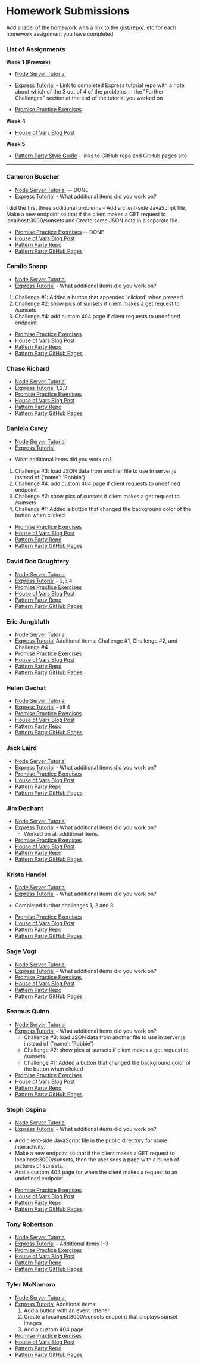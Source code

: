 # Homework Submissions

Add a label of the homework with a link to the gist/repo/..etc for each homework assignment you have completed

### List of Assignments

**Week 1 (Prework)**

* [Node Server Tutorial](http://frontend.turing.io/lessons/module-4/node-prework.html)

* [Express Tutorial](https://medium.com/@jaeger.rob/introduction-to-nodes-express-js-db5617047150) - Link to completed Express tutorial repo with a note about which of the 3 out of 4 of the problems in the "Further Challenges" section at the end of the tutorial you worked on

* [Promise Practice Exercises](https://gist.github.com/robbiejaeger/dc8f55c1f9462741090862f736b82cab)

**Week 4**

* [House of Vars Blog Post]()

**Week 5**

* [Pattern Party Style Guide](http://frontend.turing.io/projects/pattrn-party.html) - links to GitHub repo and GitHub pages site

---

### Cameron Buscher

* [Node Server Tutorial](https://gist.github.com/YayFiber/8bcc8abe9cba7c6bb43d9ded2c8114ff) -- DONE
* [Express Tutorial](https://github.com/YayFiber/express-tutorial) - What additional items did you work on?

I did the first three additional problems - Add a client-side JavaScript file, Make a new endpoint so that if the client makes a GET request to localhost:3000/sunsets and Create some JSON data in a separate file.
* [Promise Practice Exercises](https://gist.github.com/YayFiber/df456f17d5348800495158931c3f4a7f) -- DONE
* [House of Vars Blog Post](https://medium.com/@cameronbuscher/choosing-my-own-open-source-adventure-7e64555ae229)
* [Pattern Party Repo](https://github.com/mcnamara14/pattern-party)
* [Pattern Party GitHub Pages](https://mcnamara14.github.io/pattern-party/)

### Camilo Snapp

* [Node Server Tutorial](https://github.com/CamArturo/node-mod4-pre)
* [Express Tutorial](https://github.com/CamArturo/node-mod4-pre-express) - What additional items did you work on?
1. Challenge #1: Added a button that appended 'clicked' when pressed
2. Challenge #2: show pics of sunsets if client makes a get request to /sunsets
3. Challenge #4: add custom 404 page if client requests to undefined endpoint
* [Promise Practice Exercises](https://github.com/CamArturo/mod4-pre-promises)
* [House of Vars Blog Post](https://gist.github.com/CamArturo/2d09d4f7b32f24869a88be5b9c462639)
* [Pattern Party Repo](https://github.com/CamArturo/pattrn-party)
* [Pattern Party GitHub Pages](https://camarturo.github.io/pattrn-party/#)

### Chase Richard

* [Node Server Tutorial](https://github.com/hmmChase/mod4-prework-node)
* [Express Tutorial](https://github.com/hmmChase/mod4-prework-express) 1,2,3
* [Promise Practice Exercises](https://github.com/hmmChase/mod4-prework-promises)
* [House of Vars Blog Post](https://gist.github.com/hmmChase/b6aa872e3a0bcad90fa9270bd84b49fd)
* [Pattern Party Repo](https://github.com/hmmChase/pattrn-party)
* [Pattern Party GitHub Pages](http://www.hmmchase.com/pattrn-party/)

### Daniela Carey

* [Node Server Tutorial](https://gist.github.com/danielafcarey/102ec0c228bb0222137fa236322d4afb)
* [Express Tutorial](https://github.com/danielafcarey/express-intro)
- What additional items did you work on?
1. Challenge #3: load JSON data from another file to use in server.js instead of {'name': 'Robbie'}
2. Challenge #4: add custom 404 page if client requests to undefined endpoint
3. Challenge #2: show pics of sunsets if client makes a get request to /sunsets
4. Challenge #1: Added a button that changed the background color of the button when clicked
* [Promise Practice Exercises](https://gist.github.com/danielafcarey/20e54f117d445a20b43a531dc8b87d5e)
* [House of Vars Blog Post](https://medium.com/@danielafcarey/contributing-to-your-first-open-source-project-4244edb1f3b8)
* [Pattern Party Repo](https://github.com/danielafcarey/pattrn-party)
* [Pattern Party GitHub Pages](https://danielafcarey.github.io/pattrn-party/)

### David Doc Daughtery

* [Node Server Tutorial](https://github.com/daughedm/NodeTutorial)
* [Express Tutorial](https://github.com/daughedm/ExpressTutorial) - 2,3,4
* [Promise Practice Exercises](https://repl.it/@daughedm/Promises-practice)
* [House of Vars Blog Post](https://medium.com/@david.m.daugherty/why-no-one-is-contributing-to-your-open-source-project-4cdf66690c36)
* [Pattern Party Repo](https://github.com/daughedm/pattern-party)
* [Pattern Party GitHub Pages](https://daughedm.github.io/pattern-party/)

### Eric Jungbluth

* [Node Server Tutorial](https://github.com/EricMellow/mod4prework/tree/master/messages)
* [Express Tutorial](https://github.com/EricMellow/mod4prework/tree/master/robbie-tutorial)
  Additional items: Challenge #1, Challenge #2, and Challenge #4
* [Promise Practice Exercises](https://github.com/EricMellow/mod4prework/blob/master/promises.js)
* [House of Vars Blog Post](https://medium.com/@ericmellow/contributing-to-open-source-a-beginners-guide-5b6b759f0081)
* [Pattern Party Repo](https://github.com/EricMellow/pattern-party)
* [Pattern Party GitHub Pages](https://ericmellow.github.io/pattern-party/)

### Helen Dechat

* [Node Server Tutorial](https://github.com/hdechat/Node-Server-Tutorial)
* [Express Tutorial](https://github.com/hdechat/Express-Intro) - all 4
* [Promise Practice Exercises](https://github.com/hdechat/Promise-Practice)
* [House of Vars Blog Post](https://medium.com/@hdechat/my-first-pull-request-24bf78cd9522)
* [Pattern Party Repo]()
* [Pattern Party GitHub Pages]()

### Jack Laird

* [Node Server Tutorial](https://github.com/JackLaird0/node-tutorial)
* [Express Tutorial](https://github.com/JackLaird0/express-tutorial) - What additional items did you work on?
* [Promise Practice Exercises](https://repl.it/@JackLaird97/Promises-Practice)
* [House of Vars Blog Post](https://medium.com/@jack.laird0/contributing-to-open-source-dd91bf334b9b)
* [Pattern Party Repo]()
* [Pattern Party GitHub Pages]()

### Jim Dechant

* [Node Server Tutorial](https://repl.it/@Ecksi/Introduction-to-Nodejs)
* [Express Tutorial](https://repl.it/@Ecksi/Node-Express) - What additional items did you work on?
  * Worked on all additional items.
* [Promise Practice Exercises](https://repl.it/@Ecksi/Promise-Prework)
* [House of Vars Blog Post](https://medium.com/@jimmy.dechant/its-dangerous-to-go-alone-take-this-documentation-11884169fe6e)
* [Pattern Party Repo](https://github.com/Ecksi/pattrn-party)
* [Pattern Party GitHub Pages](https://ecksi.github.io/pattrn-party/)

### Krista Handel

* [Node Server Tutorial](https://gist.github.com/meloncatty/f6b8c3dd9fbe7eceb227b5d7c0fbc1eb)
* [Express Tutorial](https://gist.github.com/meloncatty/ce7bf965514f1c5803d7285371dbd5c2) - What additional items did you work on?
+ Completed further challenges 1, 2 and 3
* [Promise Practice Exercises](https://gist.github.com/meloncatty/ad65447ebe95b4b4fe367031a436fff8)
* [House of Vars Blog Post]()
* [Pattern Party Repo]()
* [Pattern Party GitHub Pages]()

### Sage Vogt

* [Node Server Tutorial]()
* [Express Tutorial]() - What additional items did you work on?
* [Promise Practice Exercises]()
* [House of Vars Blog Post]()
* [Pattern Party Repo]()
* [Pattern Party GitHub Pages]()

### Seamus Quinn

* [Node Server Tutorial](https://gist.github.com/seamus-quinn/617b4959144b362a17ef1cf2e62a0453)
* [Express Tutorial](https://github.com/seamus-quinn/express-practice)  - What additional items did you work on?
    * Challenge #3: load JSON data from another file to use in server.js instead of {'name': 'Robbie'}
    * Challenge #2: show pics of sunsets if client makes a get request to /sunsets
    * Challenge #1: Added a button that changed the background color of the button when clicked
* [Promise Practice Exercises](https://gist.github.com/seamus-quinn/2b21edeeb9c4321092bdb422d4dbf565)
* [House of Vars Blog Post]()
* [Pattern Party Repo]()
* [Pattern Party GitHub Pages]()

### Steph Ospina

* [Node Server Tutorial](https://github.com/sospinar21/Node)
* [Express Tutorial](https://github.com/sospinar21/express-node) - What additional items did you work on? 

- Add client-side JavaScript file in the public directory for some interactivity. 
- Make a new endpoint so that if the client makes a GET request to localhost:3000/sunsets, then the user sees a page with a bunch of pictures of sunsets.
- Add a custom 404 page for when the client makes a request to an undefined endpoint. 

* [Promise Practice Exercises](https://github.com/sospinar21/promises)
* [House of Vars Blog Post]()
* [Pattern Party Repo]()
* [Pattern Party GitHub Pages]()

### Tony Robertson

* [Node Server Tutorial](https://github.com/tonyr729/mod4-prework-node)
* [Express Tutorial](https://github.com/tonyr729/mod4-prework-express) - Additional items 1-3
* [Promise Practice Exercises](https://github.com/tonyr729/mod4-prework-promises)
* [House of Vars Blog Post](https://medium.com/@tonyr729/my-first-open-source-experience-9a916ce0bd2)
* [Pattern Party Repo]()
* [Pattern Party GitHub Pages]()

### Tyler McNamara

* [Node Server Tutorial](https://github.com/mcnamara14/node-server-tutorial)
* [Express Tutorial](https://github.com/mcnamara14/node-express-intro)
  Additional items:
  1. Add a button with an event listener
  2. Create a localhost:3000/sunsets endpoint that displays sunset images
  4. Add a custom 404 page 
* [Promise Practice Exercises](https://github.com/mcnamara14/promises)
* [House of Vars Blog Post](https://medium.com/@mcnamara14/newbies-experience-contributing-to-open-source-afd77799869f)
* [Pattern Party Repo]()
* [Pattern Party GitHub Pages]()
